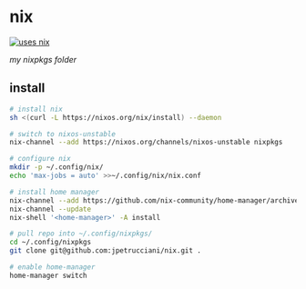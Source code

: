 # nix

[![uses nix](https://img.shields.io/badge/uses-nix-%237EBAE4)](https://nixos.org/)

_my nixpkgs folder_

## install

```bash
# install nix
sh <(curl -L https://nixos.org/nix/install) --daemon

# switch to nixos-unstable
nix-channel --add https://nixos.org/channels/nixos-unstable nixpkgs

# configure nix
mkdir -p ~/.config/nix/
echo 'max-jobs = auto' >>~/.config/nix/nix.conf

# install home manager
nix-channel --add https://github.com/nix-community/home-manager/archive/master.tar.gz home-manager
nix-channel --update
nix-shell '<home-manager>' -A install

# pull repo into ~/.config/nixpkgs/
cd ~/.config/nixpkgs
git clone git@github.com:jpetrucciani/nix.git .

# enable home-manager
home-manager switch
```
